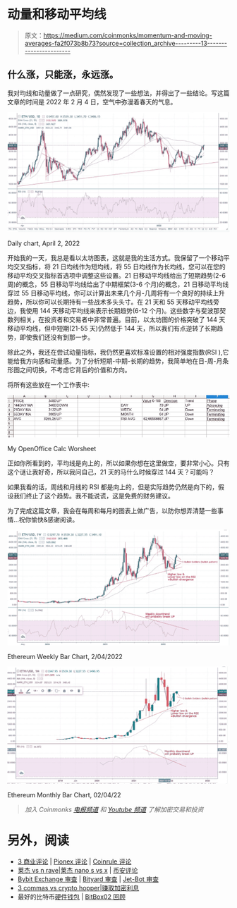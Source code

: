 # 动量和移动平均线

> 原文：<https://medium.com/coinmonks/momentum-and-moving-averages-fa2f073b8b73?source=collection_archive---------13----------------------->

## 什么涨，只能涨，永远涨。

我对均线和动量做了一点研究，偶然发现了一些想法，并得出了一些结论。写这篇文章的时间是 2022 年 2 月 4 日，空气中弥漫着春天的气息。

![](img/a1b866451ecfd3c6481ce02aed07c8c0.png)

Daily chart, April 2, 2022

开始我的一天，我总是看以太坊图表，这就是我的生活方式。我保留了一个移动平均交叉指标，将 21 日均线作为短均线，将 55 日均线作为长均线，您可以在您的移动平均交叉指标首选项中调整这些设置。21 日移动平均线给出了短期趋势(2-6 周)的概念，55 日移动平均线给出了中期框架(3-6 个月)的概念，21 日移动平均线穿过 55 日移动平均线，你可以计算出未来几个月-几周将有一个良好的持续上升趋势，所以你可以长期持有一些战术多头头寸。在 21 天和 55 天移动平均线旁边，我使用 144 天移动平均线来表示长期趋势(6-12 个月)。这些数字与斐波那契数列相关，在投资者和交易者中非常普遍。目前，以太坊图的价格突破了 144 天移动平均线，但中短期(21-55 天)仍然低于 144 天，所以我们有点逆转了长期趋势，即使我们还没有到那一步。

除此之外，我还在尝试动量指标，我仍然更喜欢标准设置的相对强度指数(RSI ),它能给我方向感和动量感。为了分析短期-中期-长期的趋势，我简单地在日-周-月条形图之间切换，不考虑它背后的价值和方向。

将所有这些放在一个工作表中:

![](img/8ffdab6693d4d2318b2c5039b1697395.png)

My OpenOffice Calc Worsheet

正如你所看到的，平均线是向上的，所以如果你想在这里做空，要非常小心。只有这个谜让我好奇，所以我问自己，21 天的马什么时候穿过 144 天？可能吗？

如果我看的话，周线和月线的 RSI 都是向上的，但是实际趋势仍然是向下的，假设我们终止了这个趋势。我不能说谎，这是免费的财务建议。

为了完成这篇文章，我会在每周和每月的图表上做广告，以防你想弄清楚一些事情…祝你愉快&感谢阅读。

![](img/1411771f464e72e35aee10909bc8b161.png)

Ethereum Weekly Bar Chart, 2/04/2022

![](img/5f921d5b1360667585c8df505b02a9ab.png)

Ethereum Monthly Bar Chart, 02/04/22

> *加入 Coinmonks* [*电报频道*](https://t.me/coincodecap) *和* [*Youtube 频道*](https://www.youtube.com/c/coinmonks/videos) *了解加密交易和投资*

# 另外，阅读

*   [3 商业评论](/coinmonks/3commas-review-an-excellent-crypto-trading-bot-2020-1313a58bec92) | [Pionex 评论](https://coincodecap.com/pionex-review-exchange-with-crypto-trading-bot) | [Coinrule 评论](/coinmonks/coinrule-review-2021-a-beginner-friendly-crypto-trading-bot-daf0504848ba)
*   [莱杰 vs n rave](/coinmonks/ledger-vs-ngrave-zero-7e40f0c1d694)|[莱杰 nano s vs x](/coinmonks/ledger-nano-s-vs-x-battery-hardware-price-storage-59a6663fe3b0) | [币安评论](/coinmonks/binance-review-ee10d3bf3b6e)
*   [Bybit Exchange 审查](/coinmonks/bybit-exchange-review-dbd570019b71) | [Bityard 审查](https://coincodecap.com/bityard-reivew) | [Jet-Bot 审查](https://coincodecap.com/jet-bot-review)
*   [3 commas vs crypto hopper](/coinmonks/3commas-vs-pionex-vs-cryptohopper-best-crypto-bot-6a98d2baa203)|[赚取加密利息](/coinmonks/earn-crypto-interest-b10b810fdda3)
*   最好的比特币[硬件钱包](/coinmonks/hardware-wallets-dfa1211730c6) | [BitBox02 回顾](/coinmonks/bitbox02-review-your-swiss-bitcoin-hardware-wallet-c36c88fff29)